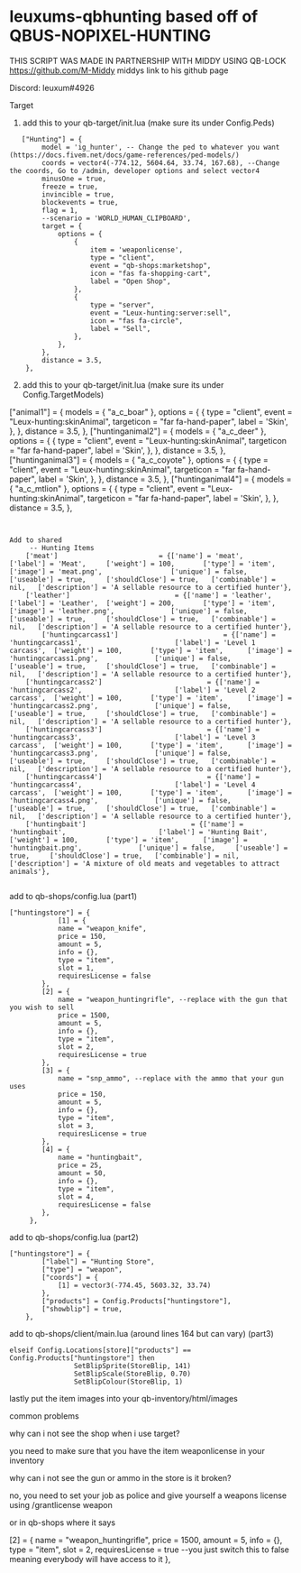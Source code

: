 # leuxums-qbhunting based off of QBUS-NOPIXEL-HUNTING
THIS SCRIPT WAS MADE IN PARTNERSHIP WITH MIDDY USING QB-LOCK
https://github.com/M-Middy
middys link to his github page

Discord:
leuxum#4926

Target

1. add this to your qb-target/init.lua (make sure its under Config.Peds)
```
   ["Hunting"] = {
        model = 'ig_hunter', -- Change the ped to whatever you want (https://docs.fivem.net/docs/game-references/ped-models/)
        coords = vector4(-774.12, 5604.64, 33.74, 167.68), --Change the coords, Go to /admin, developer options and select vector4
        minusOne = true,
        freeze = true,
        invincible = true,
        blockevents = true,
        flag = 1,
        --scenario = 'WORLD_HUMAN_CLIPBOARD',
        target = {
            options = {
                {
                    item = 'weaponlicense',
                    type = "client",
                    event = "qb-shops:marketshop",
                    icon = "fas fa-shopping-cart",
                    label = "Open Shop",
                },
                {
                    type = "server",
                    event = "Leux-hunting:server:sell",
                    icon = "fas fa-circle",
                    label = "Sell",
                },
            },
        },
        distance = 3.5,
    },
```
2. add this to your qb-target/init.lua (make sure its under Config.TargetModels)

["animal1"] = {
		models = {
			"a_c_boar"
		},
         options = {
			{
				type = "client",
				event = "Leux-hunting:skinAnimal",
				targeticon = "far fa-hand-paper",
				label = 'Skin',
			},
        },
        distance = 3.5,
    },
    ["huntinganimal2"] = {
		models = {
			"a_c_deer"
		},
         options = {
			{
				type = "client",
				event = "Leux-hunting:skinAnimal",
				targeticon = "far fa-hand-paper",
				label = 'Skin',
			},
        },
        distance = 3.5,
    },
    ["huntinganimal3"] = {
		models = {
			"a_c_coyote"
		},
         options = {
			{
				type = "client",
				event = "Leux-hunting:skinAnimal",
				targeticon = "far fa-hand-paper",
				label = 'Skin',
			},
        },
        distance = 3.5,
    },
    ["huntinganimal4"] = {
		models = {
			"a_c_mtlion"
		},
         options = {
			{
				type = "client",
				event = "Leux-hunting:skinAnimal",
				targeticon = "far fa-hand-paper",
				label = 'Skin',
			},
        },
        distance = 3.5,
    },

```


Add to shared
	 -- Hunting Items
	['meat'] 						 = {['name'] = 'meat', 			 	  	  	['label'] = 'Meat', 	['weight'] = 100, 		['type'] = 'item', 		['image'] = 'meat.png', 				['unique'] = false, 	['useable'] = true, 	['shouldClose'] = true,   ['combinable'] = nil,   ['description'] = 'A sellable resource to a certified hunter'},
	['leather'] 						 = {['name'] = 'leather', 			 	  	  	['label'] = 'Leather', 	['weight'] = 200, 		['type'] = 'item', 		['image'] = 'leather.png', 				['unique'] = false, 	['useable'] = true, 	['shouldClose'] = true,   ['combinable'] = nil,   ['description'] = 'A sellable resource to a certified hunter'},
        ['huntingcarcass1'] 						 = {['name'] = 'huntingcarcass1', 			 	  	  	['label'] = 'Level 1 carcass', 	['weight'] = 100, 		['type'] = 'item', 		['image'] = 'huntingcarcass1.png', 				['unique'] = false, 	['useable'] = true, 	['shouldClose'] = true,   ['combinable'] = nil,   ['description'] = 'A sellable resource to a certified hunter'},
	['huntingcarcass2'] 						 = {['name'] = 'huntingcarcass2', 			 	  	  	['label'] = 'Level 2 carcass', 	['weight'] = 100, 		['type'] = 'item', 		['image'] = 'huntingcarcass2.png', 				['unique'] = false, 	['useable'] = true, 	['shouldClose'] = true,   ['combinable'] = nil,   ['description'] = 'A sellable resource to a certified hunter'},
	['huntingcarcass3'] 						 = {['name'] = 'huntingcarcass3', 			 	  	  	['label'] = 'Level 3 carcass', 	['weight'] = 100, 		['type'] = 'item', 		['image'] = 'huntingcarcass3.png', 				['unique'] = false, 	['useable'] = true, 	['shouldClose'] = true,   ['combinable'] = nil,   ['description'] = 'A sellable resource to a certified hunter'},
	['huntingcarcass4'] 						 = {['name'] = 'huntingcarcass4', 			 	  	  	['label'] = 'Level 4 carcass', 	['weight'] = 100, 		['type'] = 'item', 		['image'] = 'huntingcarcass4.png', 				['unique'] = false, 	['useable'] = true, 	['shouldClose'] = true,   ['combinable'] = nil,   ['description'] = 'A sellable resource to a certified hunter'},
	['huntingbait'] 						 = {['name'] = 'huntingbait', 			 	  	  	['label'] = 'Hunting Bait', 	['weight'] = 100, 		['type'] = 'item', 		['image'] = 'huntingbait.png', 				['unique'] = false, 	['useable'] = true, 	['shouldClose'] = true,   ['combinable'] = nil,   ['description'] = 'A mixture of old meats and vegetables to attract animals'},
			    		    
````
add to qb-shops/config.lua (part1)
````
["huntingstore"] = {
            [1] = {
            name = "weapon_knife",
            price = 150,
            amount = 5,
            info = {},
            type = "item",
            slot = 1,
            requiresLicense = false
        },
        [2] = {
            name = "weapon_huntingrifle", --replace with the gun that you wish to sell
            price = 1500,
            amount = 5,
            info = {},
            type = "item",
            slot = 2,
            requiresLicense = true
        },
        [3] = {
            name = "snp_ammo", --replace with the ammo that your gun uses
            price = 150,
            amount = 5,
            info = {},
            type = "item",
            slot = 3,
            requiresLicense = true
        },
        [4] = {
            name = "huntingbait",
            price = 25,
            amount = 50,
            info = {},
            type = "item",
            slot = 4,
            requiresLicense = false
        },
     },
````
add to qb-shops/config.lua (part2)
````
["huntingstore"] = {
        ["label"] = "Hunting Store",
        ["type"] = "weapon",
        ["coords"] = {
            [1] = vector3(-774.45, 5603.32, 33.74)
        },
        ["products"] = Config.Products["huntingstore"],
        ["showblip"] = true,
    },
````
add to qb-shops/client/main.lua (around lines 164 but can vary) (part3)
````
elseif Config.Locations[store]["products"] == Config.Products["huntingstore"] then
				SetBlipSprite(StoreBlip, 141)
				SetBlipScale(StoreBlip, 0.70)
				SetBlipColour(StoreBlip, 1)
````
lastly put the item images into your qb-inventory/html/images

common problems

why can i not see the shop when i use target?

you need to make sure that you have the item weaponlicense in your inventory

why can i not see the gun or ammo in the store is it broken?

no, you need to set your job as police and give yourself a weapons license using
/grantlicense <id> weapon

or in qb-shops where it says

[2] = {
            name = "weapon_huntingrifle",
            price = 1500,
            amount = 5,
            info = {},
            type = "item",
            slot = 2,
            requiresLicense = true --you just switch this to false meaning everybody will have access to it
        },

